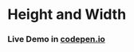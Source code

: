 # Height and Width

### Live Demo in <a href="https://codepen.io/anon/pen/BExjQX" target="_blank">codepen.io</a>
